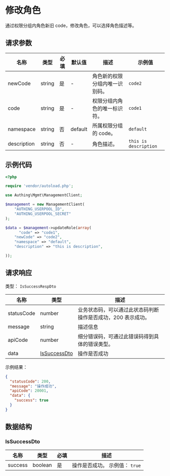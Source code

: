 # 修改角色

<!--
  警告⚠️：
  不要直接修改该文档，
  https://github.com/Authing/authing-docs-factory
  使用该项目进行生成
-->

<LastUpdated />

通过权限分组内角色新旧 code，修改角色，可以选择角色描述等。

## 请求参数

| 名称        | 类型   | 必填 | 默认值  | 描述                           | 示例值                |
| ----------- | ------ | ---- | ------- | ------------------------------ | --------------------- |
| newCode     | string | 是   | -       | 角色新的权限分组内唯一识别码。 | `code2`               |
| code        | string | 是   | -       | 权限分组内角色的唯一标识符。   | `code1`               |
| namespace   | string | 否   | default | 所属权限分组的 code。          | `default`             |
| description | string | 否   | -       | 角色描述。                     | `this is description` |

## 示例代码

```php
<?php

require 'vendor/autoload.php';

use Authing\Mgmt\ManagementClient;

$management = new ManagementClient(
    "AUTHING_USERPOOL_ID",
    "AUTHING_USERPOOL_SECRET"
);

$data = $management->updateRole(array(
      "code" => "code1",
    "newCode" => "code2",
    "namespace" => "default",
    "description" => "this is description",

));
```

## 请求响应

类型： `IsSuccessRespDto`

| 名称       | 类型                                     | 描述                                                         |
| ---------- | ---------------------------------------- | ------------------------------------------------------------ |
| statusCode | number                                   | 业务状态码，可以通过此状态码判断操作是否成功，200 表示成功。 |
| message    | string                                   | 描述信息                                                     |
| apiCode    | number                                   | 细分错误码，可通过此错误码得到具体的错误类型。               |
| data       | <a href="#IsSuccessDto">IsSuccessDto</a> | 操作是否成功                                                 |

示例结果：

```json
{
  "statusCode": 200,
  "message": "操作成功",
  "apiCode": 20001,
  "data": {
    "success": true
  }
}
```

## 数据结构

### <a id="IsSuccessDto"></a> IsSuccessDto

| 名称    | 类型    | 必填 | 描述                           |
| ------- | ------- | ---- | ------------------------------ |
| success | boolean | 是   | 操作是否成功。 示例值： `true` |
